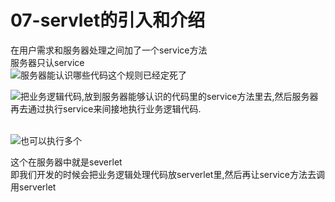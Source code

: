 # 07-servlet的引入和介绍

在用户需求和服务器处理之间加了一个service方法<br />服务器只认service<br />![](https://cdn.nlark.com/yuque/0/2019/png/349894/1562418705466-af6e7255-b84b-468d-805f-f141b68e5d30.png#align=left&display=inline&height=344&originHeight=1053&originWidth=2547&status=done&width=831)服务器能认识哪些代码这个规则已经定死了

![](https://cdn.nlark.com/yuque/0/2019/png/349894/1562418705555-467878da-b76d-40c5-90b8-d01bd24875aa.png#align=left&display=inline&height=370&originHeight=1086&originWidth=1636&status=done&width=557)把业务逻辑代码,放到服务器能够认识的代码里的service方法里去,然后服务器再去通过执行service来间接地执行业务逻辑代码.












<br />![](https://cdn.nlark.com/yuque/0/2019/png/349894/1562418705657-8ec7fe8b-d7e3-4fc7-8105-451cce70941d.png#align=left&display=inline&height=454&originHeight=1061&originWidth=1546&status=done&width=662)也可以执行多个















这个在服务器中就是severlet<br />即我们开发的时候会把业务逻辑处理代码放serverlet里,然后再让service方法去调用serverlet
